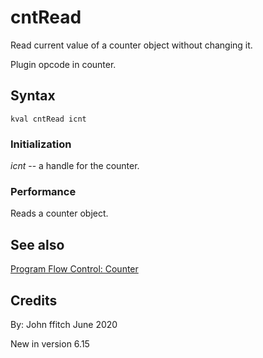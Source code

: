 <!--
id:cntRead
category:Instrument Control:Sensing and Control
-->
# cntRead
Read current value of a counter object without changing it.

Plugin opcode in counter.

## Syntax
``` csound-orc
kval cntRead icnt
```

### Initialization

_icnt_ -- a handle for the counter.

### Performance

Reads a counter object.

## See also

[Program Flow Control: Counter](../../control/pgmctl)

## Credits

By: John ffitch June 2020

New in version 6.15
